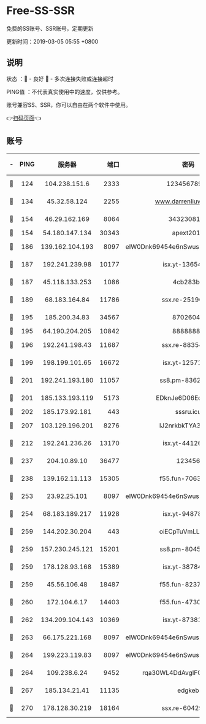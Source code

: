 # Free-SS-SSR

免费的SS账号、SSR账号，定期更新

更新时间：2019-03-05 05:55 +0800

## 说明

状态     ：🙂 - 良好 🙁 - 多次连接失败或连接超时

PING值   ：不代表真实使用中的速度，仅供参考。

账号兼容SS、SSR，你可以自由在两个软件中使用。

👉[扫码页面](https://liesauer.github.io/free-ss-ssr.github.io/)👈

## 账号

|-|PING|服务器|端口|密码|加密方式|区域|
|:----:|:----:|:-----:|-----:|:----:|:----:|:----:|
|🙂|124|104.238.151.6|2333|12345678900|aes-256-cfb|JP|
|🙂|134|45.32.58.124|2255|www.darrenliuwei.com|aes-256-cfb|JP|
|🙂|154|46.29.162.169|8064|3432308177|aes-256-cfb|RU|
|🙂|154|54.180.147.134|30343|apext2019|chacha20|KR|
|🙂|186|139.162.104.193|8097|eIW0Dnk69454e6nSwuspv9DmS201tQ0D|aes-256-cfb|JP|
|🙂|187|192.241.239.98|10177|isx.yt-13654380|aes-256-cfb|US|
|🙂|187|45.118.133.253|1086|4cb283b8|aes-256-cfb|SG|
|🙂|189|68.183.164.84|11786|ssx.re-25196932|aes-256-cfb|US|
|🙂|195|185.200.34.83|34567|87026045|aes-256-cfb|US|
|🙂|195|64.190.204.205|10842|88888888|rc4-md5|US|
|🙂|196|192.241.198.43|11687|ssx.re-88354290|aes-256-cfb|US|
|🙂|199|198.199.101.65|16672|isx.yt-12571443|aes-256-cfb|US|
|🙂|201|192.241.193.180|11057|ss8.pm-83620677|aes-256-cfb|US|
|🙂|201|185.133.193.119|5173|EDknJe6D06EoWDaw|aes-256-cfb|US|
|🙂|202|185.173.92.181|443|sssru.icu|rc4-md5|RU|
|🙂|207|103.129.196.201|8276|lJ2nrkbkTYA30wv0|aes-256-cfb|US|
|🙂|212|192.241.236.26|13170|isx.yt-44126456|aes-256-cfb|US|
|🙂|237|204.10.89.10|36477|123456|aes-256-cfb|US|
|🙂|238|139.162.11.113|15305|f55.fun-70630978|aes-256-cfb|SG|
|🙂|253|23.92.25.101|8097|eIW0Dnk69454e6nSwuspv9DmS201tQ0D|aes-256-cfb|US|
|🙂|254|68.183.189.217|11928|isx.yt-94878692|aes-256-cfb|SG|
|🙂|259|144.202.30.204|443|oiECpTuVmLLxk4Ts|aes-256-cfb|US|
|🙂|259|157.230.245.121|15201|ss8.pm-80454151|aes-256-cfb|SG|
|🙂|259|178.128.93.168|15389|isx.yt-38784218|aes-256-cfb|SG|
|🙂|259|45.56.106.48|18487|f55.fun-82379795|aes-256-cfb|US|
|🙂|260|172.104.6.17|14403|f55.fun-47304627|aes-256-cfb|US|
|🙂|262|134.209.104.143|10369|isx.yt-87381923|aes-256-cfb|SG|
|🙂|263|66.175.221.168|8097|eIW0Dnk69454e6nSwuspv9DmS201tQ0D|aes-256-cfb|US|
|🙂|264|199.223.119.83|8097|eIW0Dnk69454e6nSwuspv9DmS201tQ0D|aes-256-cfb|US|
|🙂|264|109.238.6.24|9452|rqa30WL4DdAvgIFG6Fs3znzTa|aes-256-cfb|FR|
|🙂|267|185.134.21.41|11135|edgkeb|aes-256-cfb|GB|
|🙂|270|178.128.30.219|18164|ssx.re-60429944|aes-256-cfb|SG|
